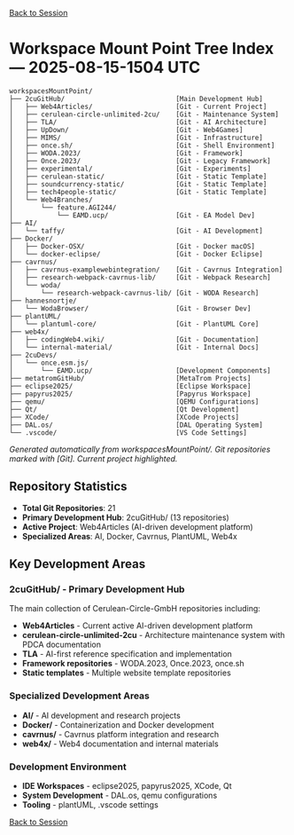 [Back to Session](./project.state.md)

# Workspace Mount Point Tree Index — 2025-08-15-1504 UTC

```
workspacesMountPoint/
├── 2cuGitHub/                            [Main Development Hub]
│   ├── Web4Articles/                     [Git - Current Project] 
│   ├── cerulean-circle-unlimited-2cu/    [Git - Maintenance System]
│   ├── TLA/                              [Git - AI Architecture]
│   ├── UpDown/                           [Git - Web4Games]
│   ├── MIMS/                             [Git - Infrastructure]
│   ├── once.sh/                          [Git - Shell Environment]
│   ├── WODA.2023/                        [Git - Framework]
│   ├── Once.2023/                        [Git - Legacy Framework]
│   ├── experimental/                     [Git - Experiments]
│   ├── cerulean-static/                  [Git - Static Template]
│   ├── soundcurrency-static/             [Git - Static Template]
│   ├── tech4people-static/               [Git - Static Template]
│   └── Web4Branches/
│       └── feature.AGI244/
│           └── EAMD.ucp/                 [Git - EA Model Dev]
├── AI/
│   └── taffy/                            [Git - AI Development]
├── Docker/
│   ├── Docker-OSX/                       [Git - Docker macOS]
│   └── docker-eclipse/                   [Git - Docker Eclipse]
├── cavrnus/
│   ├── cavrnus-examplewebintegration/    [Git - Cavrnus Integration]
│   ├── research-webpack-cavrnus-lib/     [Git - Webpack Research]
│   └── woda/
│       └── research-webpack-cavrnus-lib/ [Git - WODA Research]
├── hannesnortje/
│   └── WodaBrowser/                      [Git - Browser Dev]
├── plantUML/
│   └── plantuml-core/                    [Git - PlantUML Core]
├── web4x/
│   ├── codingWeb4.wiki/                  [Git - Documentation]
│   └── internal-material/                [Git - Internal Docs]
├── 2cuDevs/
│   └── once.esm.js/
│       └── EAMD.ucp/                     [Development Components]
├── metatromGitHub/                       [MetaTrom Projects]
├── eclipse2025/                          [Eclipse Workspace]
├── papyrus2025/                          [Papyrus Workspace]
├── qemu/                                 [QEMU Configurations]
├── Qt/                                   [Qt Development]
├── XCode/                                [XCode Projects]
├── DAL.os/                               [DAL Operating System]
└── .vscode/                              [VS Code Settings]
```

*Generated automatically from workspacesMountPoint/. Git repositories marked with [Git]. Current project highlighted.*

## Repository Statistics
- **Total Git Repositories**: 21
- **Primary Development Hub**: 2cuGitHub/ (13 repositories)
- **Active Project**: Web4Articles (AI-driven development platform)
- **Specialized Areas**: AI, Docker, Cavrnus, PlantUML, Web4x

## Key Development Areas

### 2cuGitHub/ - Primary Development Hub
The main collection of Cerulean-Circle-GmbH repositories including:
- **Web4Articles** - Current active AI-driven development platform
- **cerulean-circle-unlimited-2cu** - Architecture maintenance system with PDCA documentation
- **TLA** - AI-first reference specification and implementation
- **Framework repositories** - WODA.2023, Once.2023, once.sh
- **Static templates** - Multiple website template repositories

### Specialized Development Areas
- **AI/** - AI development and research projects
- **Docker/** - Containerization and Docker development
- **cavrnus/** - Cavrnus platform integration and research
- **web4x/** - Web4 documentation and internal materials

### Development Environment
- **IDE Workspaces** - eclipse2025, papyrus2025, XCode, Qt
- **System Development** - DAL.os, qemu configurations
- **Tooling** - plantUML, .vscode settings

[Back to Session](./project.state.md)
